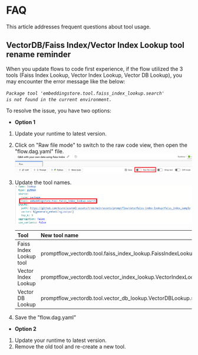# FAQ

This article addresses frequent questions about tool usage.

## VectorDB/Faiss Index/Vector Index Lookup tool rename reminder

When you update flows to code first experience, if the flow utilized the 3 tools (Faiss Index Lookup, Vector Index Lookup, Vector DB Lookup), you may encounter the error message like the below:

<code><i>Package tool 'embeddingstore.tool.faiss_index_lookup.search' is not found in the current environment.</i></code>

To resolve the issue, you have two options:

- **Option 1**
1. Update your runtime to latest version. 
2. Click on "Raw file mode" to switch to the raw code view, then open the "flow.dag.yaml" file.
   ![img](../../media/tool/faq/switch_to_raw_file_mode.png)
3. Update the tool names.
   ![img](../../media/tool/faq/update_tool_name.png)
   
    | Tool | New tool name |
    | ---- | ---- |
    | Faiss Index Lookup tool | promptflow_vectordb.tool.faiss_index_lookup.FaissIndexLookup.search |
    | Vector Index Lookup | promptflow_vectordb.tool.vector_index_lookup.VectorIndexLookup.search |
    | Vector DB Lookup | promptflow_vectordb.tool.vector_db_lookup.VectorDBLookup.search |

4. Save the "flow.dag.yaml"

- **Option 2**
1. Update your runtime to latest version.
2. Remove the old tool and re-create a new tool.